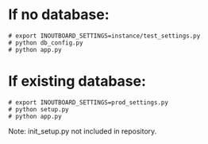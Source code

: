 # If no database:
    # export INOUTBOARD_SETTINGS=instance/test_settings.py
    # python db_config.py
    # python app.py

# If existing database:
    # export INOUTBOARD_SETTINGS=prod_settings.py
    # python setup.py
    # python app.py

Note: init_setup.py not included in repository.
